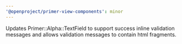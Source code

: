 ```yaml
---
'@openproject/primer-view-components': minor
---
```


Updates Primer::Alpha::TextField to support success inline validation messages and allows validation messages to contain html fragments.
<!-- Changed components: Primer::Alpha::TextField -->
